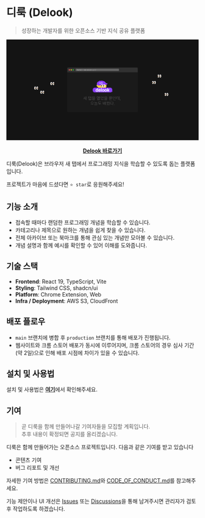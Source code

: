 # 디룩 (Delook)

> 성장하는 개발자를 위한 오픈소스 기반 지식 공유 플랫폼

<p align="center">
  <img width="600" src="public/images/og-image.png" alt="Delook OG Image Preview" />
</p>
<p align="center">
  <a href="https://www.delook.co.kr" target="_blank">
    <strong>Delook 바로가기</strong>
  </a>
</p>

디룩(Delook)은 브라우저 새 탭에서 프로그래밍 지식을 학습할 수 있도록 돕는 플랫폼입니다.

프로젝트가 마음에 드셨다면 `⭐️ star`로 응원해주세요!

## 기능 소개

- 접속할 때마다 랜덤한 프로그래밍 개념을 학습할 수 있습니다.
- 카테고리나 제목으로 원하는 개념을 쉽게 찾을 수 있습니다.
- 전체 아카이브 또는 북마크를 통해 관심 있는 개념만 모아볼 수 있습니다.
- 개념 설명과 함께 예시를 확인할 수 있어 이해를 도와줍니다.

## 기술 스택

- **Frontend**: React 19, TypeScript, Vite
- **Styling**: Tailwind CSS, shadcn/ui
- **Platform**: Chrome Extension, Web
- **Infra / Deployment**: AWS S3, CloudFront

## 배포 플로우

- `main` 브랜치에 병합 후 `production` 브랜치를 통해 배포가 진행됩니다.
- 웹사이트와 크롬 스토어 배포가 동시에 이루어지며, 크롬 스토어의 경우 심사 기간(약 2일)으로 인해 배포 시점에 차이가 있을 수 있습니다.

## 설치 및 사용법

설치 및 사용법은
<a href="https://github.com/delook-dev#%EC%84%A4%EC%B9%98-%EB%B0%8F-%EC%82%AC%EC%9A%A9%EB%B2%95" target="_blank">
<strong> 여기</strong></a>에서 확인해주세요.

## 기여

> 곧 디룩을 함께 만들어나갈 기여자들을 모집할 계획입니다. </br> 추후 내용이 확정되면 공지를 올리겠습니다.

디룩은 함께 만들어가는 오픈소스 프로젝트입니다.
다음과 같은 기여를 받고 있습니다

- 콘텐츠 기여
- 버그 리포트 및 개선

자세한 기여 방법은 [CONTRIBUTING.md](https://github.com/delook-dev/delook/blob/main/CONTRIBUTING.md)와 [CODE_OF_CONDUCT.md](https://github.com/delook-dev/delook/blob/main/CODE_OF_CONDUCT.md)를 참고해주세요.

기능 제안이나 UI 개선은 [Issues](https://github.com/delook-dev/delook/issues) 또는 [Discussions](https://github.com/delook-dev/delook/discussions)을 통해 남겨주시면 관리자가 검토 후 작업하도록 하겠습니다.
